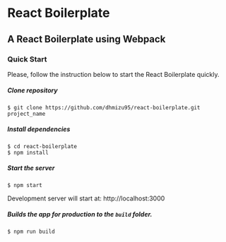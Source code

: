 # React Boilerplate

## A React Boilerplate using Webpack

### Quick Start

Please, follow the instruction below to start the React Boilerplate quickly.

##### Clone repository

```
$ git clone https://github.com/dhmizu95/react-boilerplate.git project_name
```

##### Install dependencies

```
$ cd react-boilerplate
$ npm install
```

##### Start the server

```
$ npm start
```

Development server will start at: http://localhost:3000

##### Builds the app for production to the `build` folder.

```
$ npm run build
```
